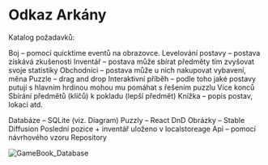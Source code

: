 # Odkaz Arkány

Katalog požadavků:

Boj – pomocí quicktime eventů na obrazovce.
Levelování postavy – postava získává zkušenosti 
Inventář – postava může sbírat předměty tím zvyšovat svoje statistiky
Obchodníci – postava může u nich nakupovat vybavení, měna
Puzzle – drag and drop 
Interaktivní příběh – podle toho jaké postavy putují s hlavním hrdinou mohou mu pomáhat s řešením puzzlu
Více konců
Sbírání předmětů (klíčů) k pokladu (lepší předmět)
Knížka – popis postav, lokací atd.

Databáze – SQLite (viz. Diagram)
Puzzly – React DnD
Obrázky – Stable Diffusion
Poslední pozice + inventář uloženo v localstoreage
Api – pomocí návrhového vzoru Repository


![GameBook_Database](https://github.com/user-attachments/assets/3c5592ef-9557-4d43-8347-27844e050de6)

